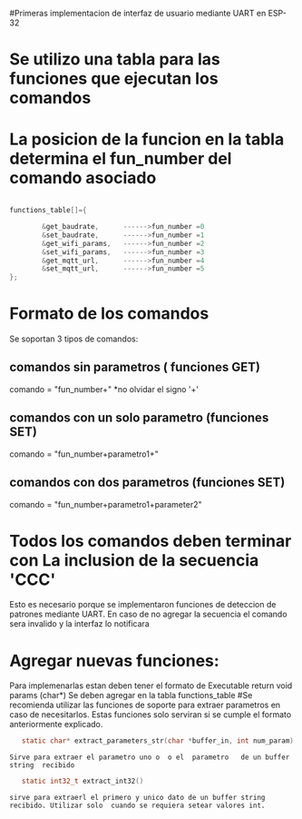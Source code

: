 
#Primeras implementacion de interfaz de usuario mediante UART en ESP-32


# Se utilizo una tabla para las funciones que ejecutan los comandos

# La posicion de la funcion en la tabla determina el fun_number del comando asociado


```c

functions_table[]={

	    &get_baudrate,      ------>fun_number =0
	    &set_baudrate,      ------>fun_number =1
	    &get_wifi_params,   ------>fun_number =2
	    &set_wifi_params,   ------>fun_number =3
	    &get_mqtt_url,      ------>fun_number =4
	    &set_mqtt_url,      ------>fun_number =5
};
```


# Formato de los comandos
Se soportan 3 tipos de comandos:

## comandos sin parametros ( funciones GET)

 comando = "fun_number+"
 *no olvidar el signo '+'

##  comandos con un solo parametro (funciones SET)

 comando = "fun_number+parametro1+" 

##  comandos con dos parametros (funciones SET)

 comando = "fun_number+parametro1+parameter2"


 # Todos los comandos deben terminar con La inclusion de la secuencia 'CCC'
 Esto es necesario porque se implementaron funciones de deteccion 
 de patrones mediante UART.
 En caso de no agregar la secuencia el comando sera invalido y la interfaz lo notificara


  

# Agregar nuevas funciones:
 Para implemenarlas estan deben tener el formato de Executable  return void  params (char*)
 Se deben agregar en la tabla functions_table
 #Se recomienda utilizar las funciones de soporte para extraer parametros en caso de necesitarlos.
 Estas funciones solo serviran si se cumple el formato anteriormente explicado.

 ```c
    static char* extract_parameters_str(char *buffer_in, int num_param)
 ``` 
    Sirve para extraer el parametro uno o  o el  parametro   de un buffer string  recibido
 
 
 ```c
    static int32_t extract_int32()
 ```
    sirve para extraerl el primero y unico dato de un buffer string recibido. Utilizar solo  cuando se requiera setear valores int.
    
